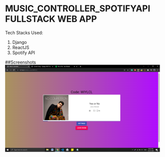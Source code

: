 # MUSIC_CONTROLLER_SPOTIFYAPI FULLSTACK WEB APP
Tech Stacks Used:
1. Django 
2. ReactJS
3. Spotify API

##Screenshots
![](Screenshots/Screenshot%20(100).png)
